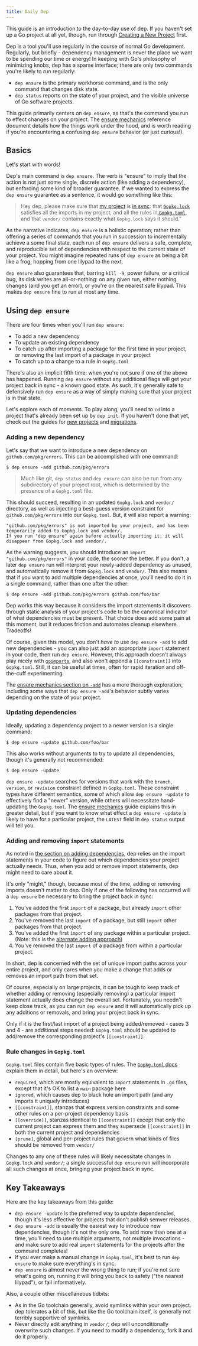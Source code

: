 ```yaml
---
title: Daily Dep
---
```


This guide is an introduction to the day-to-day use of dep. If you haven't set up a Go project at all yet, though, run through [Creating a New Project](new-project.md) first.

Dep is a tool you'll use regularly in the course of normal Go development. Regularly, but briefly - dependency management is never the place we want to be spending our time or energy! In keeping with Go's philosophy of minimizing knobs, dep has a sparse interface; there are only two commands you're likely to run regularly:

* `dep ensure` is the primary workhorse command, and is the only command that changes disk state.
* `dep status` reports on the state of your project, and the visible universe of Go software projects.

This guide primarily centers on  `dep ensure`, as that's the command you run to effect changes on your project. The [ensure mechanics](ensure-mechanics.md) reference document details how the things work under the hood, and is worth reading if you're encountering a confusing `dep ensure` behavior (or just curious!).

## Basics

Let's start with words!

Dep's main command is `dep ensure`. The verb is "ensure" to imply that the action is not just some single, discrete action (like adding a dependency), but enforcing some kind of broader guarantee. If we wanted to express the `dep ensure` guarantee as a sentence, it would go something like this:

> Hey dep, please make sure that [my project](glossary.md#current-project) is [in sync](glossary.md#sync): that [`Gopkg.lock`](Gopkg.lock.md) satisfies all the imports in my project, and all the rules in[ `Gopkg.toml`](Gopkg.toml.md), and that `vendor/` contains exactly what `Gopkg.lock` says it should."

As the narrative indicates, `dep ensure` is a holistic operation; rather than offering a series of commands that you run in succession to incrementally achieve a some final state, each run of `dep ensure` delivers a safe, complete, and reproducible set of dependencies with respect to the current state of your project. You might imagine repeated runs of `dep ensure` as being a bit like a frog, hopping from one lilypad to the next.

 `dep ensure` also guarantees that, barring `kill -9`, power failure, or a critical bug, its disk writes are all-or-nothing: on any given run, either nothing changes (and you get an error), or you're on the nearest safe lilypad. This makes `dep ensure` fine to run at most any time.


## Using `dep ensure`

There are four times when you'll run `dep ensure`:

- To add a new dependency
- To update an existing dependency
- To catch up after importing a package for the first time in your project, or removing the last import of a package in your project
- To catch up to a change to a rule in `Gopkg.toml`

There's also an implicit fifth time: when you're not sure if one of the above has happened. Running `dep ensure` without any additional flags will get your project back in sync - a known good state. As such, it's generally safe to defensively run `dep ensure`  as a way of simply making sure that your project is in that state.

Let's explore each of moments. To play along, you'll need to `cd` into a project that's already been set up by `dep init`. If you haven't done that yet, check out the guides for [new projects](new-project.md) and [migrations](migrating.md).

### Adding a new dependency

Let's say that we want to introduce a new dependency on  `github.com/pkg/errors`. This can be accomplished with one command:

```
$ dep ensure -add github.com/pkg/errors
```

> Much like git, `dep status` and `dep ensure` can also be run from any subdirectory of your project root, which is determined by the presence of a `Gopkg.toml` file.

This should succeed, resulting in an updated `Gopkg.lock` and `vendor/` directory, as well as injecting a best-guess version constraint for `github.com/pkg/errors` into our `Gopkg.toml`. But, it will also report a warning:

```
"github.com/pkg/errors" is not imported by your project, and has been temporarily added to Gopkg.lock and vendor/.
If you run "dep ensure" again before actually importing it, it will disappear from Gopkg.lock and vendor/.
```

As the warning suggests, you should introduce an `import "github.com/pkg/errors"` in your code, the sooner the better. If you don't, a later `dep ensure` run will interpret your newly-added dependency as unused, and automatically remove it from `Gopkg.lock` and `vendor/`. This also means that if you want to add multiple dependencies at once, you'll need to do it in a single command, rather than one after the other:

```
$ dep ensure -add github.com/pkg/errors github.com/foo/bar
```

Dep works this way because it considers the import statements it discovers through static analysis of your project's code to be the canonical indicator of what dependencies must be present. That choice does add some pain at this moment, but it reduces friction and automates cleanup elsewhere. Tradeoffs!

Of course, given this model, you don't _have to_ use `dep ensure -add` to add new dependencies - you can also just add an appropriate `import` statement in your code, then run `dep ensure`. However, this approach doesn't always play nicely with  [`goimports`](https://godoc.org/golang.org/x/tools/cmd/goimports), and also won't append a `[[constraint]]` into `Gopkg.toml`. Still, it can be useful at times, often for rapid iteration and off-the-cuff experimenting.

The [ensure mechanics section on `-add`](ensure-mechanics.md#add) has a more thorough exploration, including some ways that `dep ensure -add`'s behavior subtly varies depending on the state of your project.

### Updating dependencies

Ideally, updating a dependency project to a newer version is a single command:

```
$ dep ensure -update github.com/foo/bar
```

This also works without arguments to try to update all dependencies, though it's generally not recommended:

```
$ dep ensure -update
```

`dep ensure -update` searches for versions that work with the `branch`, `version`, or `revision` constraint defined in `Gopkg.toml`. These constraint types have different semantics, some of which allow `dep ensure -update` to effectively find a "newer" version, while others will necessitate hand-updating the `Gopkg.toml`. The [ensure mechanics](ensure-mechanics.md#update-and-constraint-types) guide explains this in greater detail, but if you want to know what effect a `dep ensure -update` is likely to have for a particular project, the `LATEST` field in `dep status` output will tell you.

### Adding and removing `import` statements

As noted in [the section on adding dependencies](#adding-a-new-dependency), dep relies on the import statements in your code to figure out which dependencies your project actually needs. Thus, when you add or remove import statements, dep might need to care about it.

It's only "might," though, because most of the time, adding or removing imports doesn't matter to dep. Only if one of the following has occurred will a `dep ensure` be necessary to bring the project back in sync:

1. You've added the first `import` of a package, but already `import` other packages from that project.
2. You've removed the last `import` of a package, but still `import` other packages from that project.
3. You've added the first `import` of any package within a particular project. (Note: this is the [alternate adding approach](#adding-a-new-dependency))
4. You've removed the last `import` of a package from within a particular project.

In short, dep is concerned with the set of unique import paths across your entire project, and only cares when you make a change that adds or removes an import path from that set.

Of course, especially on large projects, it can be tough to keep track of whether adding or removing (especially removing) a particular import statement actually does change the overall set. Fortunately, you needn't keep close track, as you can run `dep ensure` and it will automatically pick up any additions or removals, and bring your project back in sync.

Only if it is the first/last import of a project being added/removed - cases 3 and 4 - are additional steps needed: `Gopkg.toml` should be updated to add/remove the corresponding project's `[[constraint]]`.

### Rule changes in `Gopkg.toml`

`Gopkg.toml` files contain five basic types of rules. The  [`Gopkg.toml` docs](#gopkg.toml.md) explain them in detail, but here's an overview:

* `required`, which are mostly equivalent to `import` statements in `.go` files, except that it's OK to list a `main` package here
* `ignored`, which causes dep to black hole an import path (and any imports it uniquely introduces)
* `[[constraint]]`, stanzas that express version constraints and some other rules on a per-project dependency basis
* `[[override]]`, stanzas identical to `[[constraint]]` except that only the current project can express them and they supersede `[[constraint]]` in both the current project and dependencies
* `[prune]`, global and per-project rules that govern what kinds of files should be removed from `vendor/`

Changes to any one of these rules will likely necessitate changes in `Gopkg.lock` and `vendor/`; a single successful `dep ensure` run will incorporate all such changes at once, bringing your project back in sync.

## Key Takeaways

Here are the key takeaways from this guide:

- `dep ensure -update` is the preferred way to update dependencies, though it's less effective for projects that don't publish semver releases.
- `dep ensure -add` is usually the easiest way to introduce new dependencies, though it's not the only one. To add more than one at a time, you'll need to use multiple arguments, not multiple invocations - and make sure to add real `import` statements for the projects after the command completes!
- If you ever make a manual change in `Gopkg.toml`, it's best to run `dep ensure` to make sure everything's in sync.
- `dep ensure` is almost never the wrong thing to run; if you're not sure what's going on, running it will bring you back to safety ("the nearest lilypad"), or fail informatively.

Also, a couple other miscellaneous tidbits:

- As in the Go toolchain generally, avoid symlinks within your own project. dep tolerates a bit of this, but like the Go toolchain itself, is generally not terribly supportive of symlinks.
- Never directly edit anything in `vendor/`; dep will unconditionally overwrite such changes. If you need to modify a dependency, fork it and do it properly.

